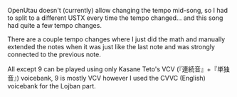 OpenUtau doesn't (currently) allow changing the tempo mid-song, so I had to split to a different USTX every time the tempo changed... and this song had quite a few tempo changes.

There are a couple tempo changes where I just did the math and manually extended the notes when it was just like the last note and was strongly connected to the previous note.

All except 9 can be played using only Kasane Teto's VCV (『連続音』+『単独音』) voicebank, 9 is mostly VCV however I used the CVVC (English) voicebank for the Lojban part.
